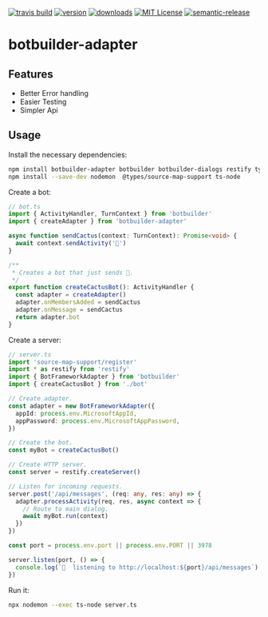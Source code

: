 [![travis build](https://img.shields.io/travis/bitworkers-official/botbuilder-adapter.svg?style=flat-square)](https://travis-ci.org/bitworkers-official/botbuilder-adapter) [![version](https://img.shields.io/npm/v/botbuilder-adapter.svg?style=flat-square)](http://npm.im/botbuilder-adapter) [![downloads](https://img.shields.io/npm/dm/botbuilder-adapter.svg?style=flat-square)](http://npm-stat.com/charts.html?package=botbuilder-adapter) [![MIT License](https://img.shields.io/npm/l/botbuilder-adapter.svg?style=flat-square)](http://opensource.org/licenses/MIT) [![semantic-release](https://img.shields.io/badge/%20%20%F0%9F%93%A6%F0%9F%9A%80-semantic--release-e10079.svg?style=flat-square)](https://github.com/semantic-release/semantic-release)

# botbuilder-adapter

## Features

- Better Error handling
- Easier Testing
- Simpler Api

## Usage

Install the necessary dependencies:

```sh
npm install botbuilder-adapter botbuilder botbuilder-dialogs restify typescript source-map-support &&
npm install --save-dev nodemon  @types/source-map-support ts-node
```

Create a bot:

```typescript
// bot.ts
import { ActivityHandler, TurnContext } from 'botbuilder'
import { createAdapter } from 'botbuilder-adapter'

async function sendCactus(context: TurnContext): Promise<void> {
  await context.sendActivity('🌵')
}

/**
 * Creates a bot that just sends 🌵.
 */
export function createCactusBot(): ActivityHandler {
  const adapter = createAdapter()
  adapter.onMembersAdded = sendCactus
  adapter.onMessage = sendCactus
  return adapter.bot
}
```

Create a server:

```typescript
// server.ts
import 'source-map-support/register'
import * as restify from 'restify'
import { BotFrameworkAdapter } from 'botbuilder'
import { createCactusBot } from './bot'

// Create adapter.
const adapter = new BotFrameworkAdapter({
  appId: process.env.MicrosoftAppId,
  appPassword: process.env.MicrosoftAppPassword,
})

// Create the bot.
const myBot = createCactusBot()

// Create HTTP server.
const server = restify.createServer()

// Listen for incoming requests.
server.post('/api/messages', (req: any, res: any) => {
  adapter.processActivity(req, res, async context => {
    // Route to main dialog.
    await myBot.run(context)
  })
})

const port = process.env.port || process.env.PORT || 3978

server.listen(port, () => {
  console.log(`🌵  listening to http://localhost:${port}/api/messages`)
})
```

Run it:

```sh
npx nodemon --exec ts-node server.ts
```
